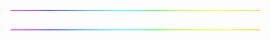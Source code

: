 
![4M7IWwP](https://github.com/lucasact4/lucasact4/blob/main/4M7IWwP.gif)

![4M7IWwP](https://github.com/lucasact4/lucasact4/blob/main/4M7IWwP.gif)

